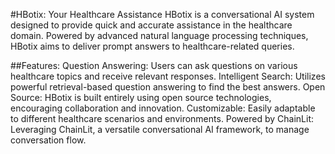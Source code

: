 #HBotix: Your Healthcare Assistance
HBotix is a conversational AI system designed to provide quick and accurate assistance in the healthcare domain. Powered by advanced natural language processing techniques, HBotix aims to deliver prompt answers to healthcare-related queries.

##Features:
Question Answering: Users can ask questions on various healthcare topics and receive relevant responses.
Intelligent Search: Utilizes powerful retrieval-based question answering to find the best answers.
Open Source: HBotix is built entirely using open source technologies, encouraging collaboration and innovation.
Customizable: Easily adaptable to different healthcare scenarios and environments.
Powered by ChainLit: Leveraging ChainLit, a versatile conversational AI framework, to manage conversation flow.
